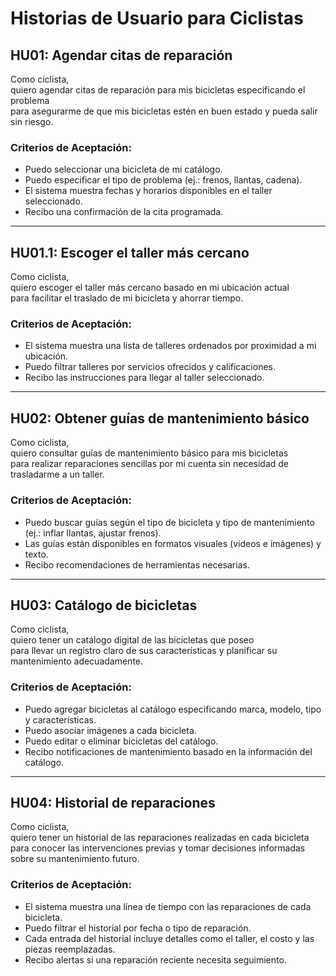 # Historias de Usuario para Ciclistas

## HU01: Agendar citas de reparación
Como ciclista,  
quiero agendar citas de reparación para mis bicicletas especificando el problema  
para asegurarme de que mis bicicletas estén en buen estado y pueda salir sin riesgo.

### Criterios de Aceptación:
- Puedo seleccionar una bicicleta de mi catálogo.
- Puedo especificar el tipo de problema (ej.: frenos, llantas, cadena).
- El sistema muestra fechas y horarios disponibles en el taller seleccionado.
- Recibo una confirmación de la cita programada.

---

## HU01.1: Escoger el taller más cercano
Como ciclista,  
quiero escoger el taller más cercano basado en mi ubicación actual  
para facilitar el traslado de mi bicicleta y ahorrar tiempo.

### Criterios de Aceptación:
- El sistema muestra una lista de talleres ordenados por proximidad a mi ubicación.
- Puedo filtrar talleres por servicios ofrecidos y calificaciones.
- Recibo las instrucciones para llegar al taller seleccionado.

---

## HU02: Obtener guías de mantenimiento básico
Como ciclista,  
quiero consultar guías de mantenimiento básico para mis bicicletas  
para realizar reparaciones sencillas por mi cuenta sin necesidad de trasladarme a un taller.

### Criterios de Aceptación:
- Puedo buscar guías según el tipo de bicicleta y tipo de mantenimiento (ej.: inflar llantas, ajustar frenos).
- Las guías están disponibles en formatos visuales (videos e imágenes) y texto.
- Recibo recomendaciones de herramientas necesarias.

---

## HU03: Catálogo de bicicletas
Como ciclista,  
quiero tener un catálogo digital de las bicicletas que poseo  
para llevar un registro claro de sus características y planificar su mantenimiento adecuadamente.

### Criterios de Aceptación:
- Puedo agregar bicicletas al catálogo especificando marca, modelo, tipo y características.
- Puedo asociar imágenes a cada bicicleta.
- Puedo editar o eliminar bicicletas del catálogo.
- Recibo notificaciones de mantenimiento basado en la información del catálogo.

---

## HU04: Historial de reparaciones
Como ciclista,  
quiero tener un historial de las reparaciones realizadas en cada bicicleta  
para conocer las intervenciones previas y tomar decisiones informadas sobre su mantenimiento futuro.

### Criterios de Aceptación:
- El sistema muestra una línea de tiempo con las reparaciones de cada bicicleta.
- Puedo filtrar el historial por fecha o tipo de reparación.
- Cada entrada del historial incluye detalles como el taller, el costo y las piezas reemplazadas.
- Recibo alertas si una reparación reciente necesita seguimiento.
